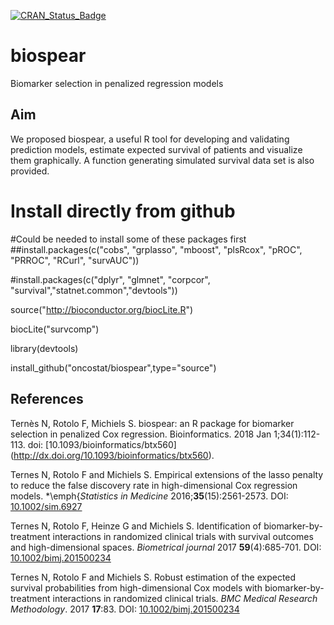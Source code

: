 [![CRAN_Status_Badge](https://www.r-pkg.org/badges/version/biospear)](https://cran.r-project.org/package=biospear)

# biospear
Biomarker selection in penalized regression models

## Aim
We proposed biospear, a useful R tool for developing and validating prediction models, estimate expected survival of patients and visualize them graphically. A function generating simulated survival data set is also provided.

# Install directly from github
#Could be needed to install some of these packages first
##install.packages(c("cobs", "grplasso", "mboost", "plsRcox", "pROC", "PRROC", "RCurl", "survAUC"))

#install.packages(c("dplyr", "glmnet", "corpcor", "survival","statnet.common","devtools"))

source("http://bioconductor.org/biocLite.R")

biocLite("survcomp")

library(devtools)

install_github("oncostat/biospear",type="source")


## References
Ternès N, Rotolo F, Michiels S. biospear: an R package for biomarker selection in penalized Cox regression. Bioinformatics. 2018 Jan 1;34(1):112-113. doi: [10.1093/bioinformatics/btx560] (http://dx.doi.org/10.1093/bioinformatics/btx560).

Ternes N, Rotolo F and Michiels S.
Empirical extensions of the lasso penalty to reduce 
the false discovery rate in high-dimensional Cox regression models.
*\emph{*Statistics in Medicine* 2016;**35**(15):2561-2573.
DOI: [10.1002/sim.6927](http://dx.doi.org/10.1002/sim.6927)

Ternes N, Rotolo F, Heinze G and Michiels S.
Identification of biomarker-by-treatment interactions in randomized
clinical trials with survival outcomes and high-dimensional spaces.
*Biometrical journal* 2017 **59**(4):685-701.
DOI: [10.1002/bimj.201500234](http://dx.doi.org/10.1002/bimj.201500234)

Ternes N, Rotolo F and Michiels S.
Robust estimation of the expected survival probabilities from high-dimensional Cox models with biomarker-by-treatment interactions in randomized clinical trials.
*BMC Medical Research Methodology*. 2017 **17**:83.
DOI: [10.1002/bimj.201500234](http://dx.doi.org/10.1186/s12874-017-0354-0)
